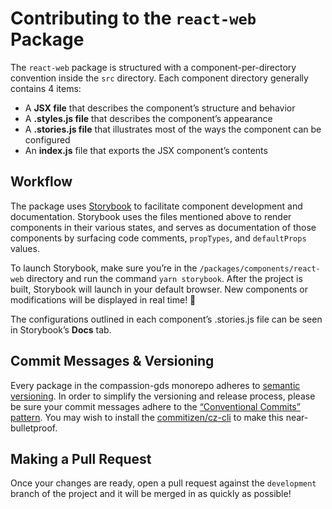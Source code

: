 # Contributing to the `react-web` Package

The `react-web` package is structured with a component-per-directory convention
inside the `src` directory. Each component directory generally contains 4 items:

- A **JSX file** that describes the component’s structure and behavior
- A **.styles.js file** that describes the component’s appearance
- A **.stories.js file** that illustrates most of the ways the component can
  be configured
- An **index.js** file that exports the JSX component’s contents

## Workflow

The package uses [Storybook](https://storybook.js.org/docs/react/get-started/introduction)
to facilitate component development and documentation. Storybook uses the files
mentioned above to render components in their various states, and serves as
documentation of those components by surfacing code comments, `propTypes`, and
`defaultProps` values.

To launch Storybook, make sure you’re in the `/packages/components/react-web`
directory and run the command `yarn storybook`. After the project is built,
Storybook will launch in your default browser. New components or modifications
will be displayed in real time! 🎉

The configurations outlined in each component’s .stories.js file can be seen in
Storybook’s **Docs** tab.

## Commit Messages & Versioning

Every package in the compassion-gds monorepo adheres to
[semantic versioning](https://semver.org/). In order to simplify the versioning
and release process, please be sure your commit messages adhere to the
[“Conventional Commits” pattern](https://www.conventionalcommits.org/en/v1.0.0/#summary).
You may wish to install the [commitizen/cz-cli](https://github.com/commitizen/cz-cli)
to make this near-bulletproof.

## Making a Pull Request

Once your changes are ready, open a pull request against the `development`
branch of the project and it will be merged in as quickly as possible!
